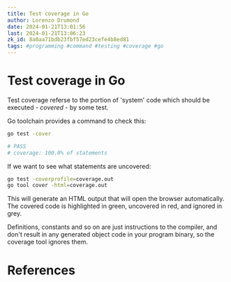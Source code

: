 ```yaml
---
title: Test coverage in Go
author: Lorenzo Drumond
date: 2024-01-21T13:01:56
last: 2024-01-21T13:06:23
zk_id: 8a0aa71bdb23fbf57ed23cefe4b8ed81
tags: #programming #command #testing #coverage #go
---
```



# Test coverage in Go
Test coverage referse to the portion of 'system' code which should be executed - _covered_ - by some test.

Go toolchain provides a command to check this:
```bash
go test -cover

# PASS
# coverage: 100.0% of statements
```

If we want to see what statements are uncovered:
```bash
go test -coverprofile=coverage.out
go tool cover -html=coverage.out
```

This will generate an HTML output that will open the browser automatically. The covered code is highlighted in green, uncovered in red, and ignored in grey.

Definitions, constants and so on are just instructions to the compiler, and don't result in any generated object code in your program binary, so the coverage tool ignores them.

# References
